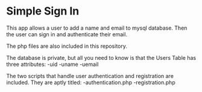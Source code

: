 # Simple Sign In
This app allows a user to add a name and email to mysql database.
Then the user can sign in and authenticate their email.

The php files are also included in this repository.

The database is private, but all you need to know is that
the Users Table has three attributes:
  -uid
  -uname
  -uemail


The two scripts that handle user authentication and registration are included.
They are aptly titled:
  -authentication.php
  -registration.php
